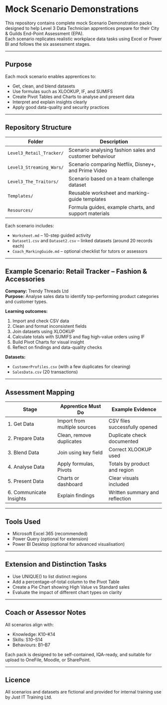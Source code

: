 # Mock Scenario Demonstrations

This repository contains complete mock Scenario Demonstration packs designed to help Level 3 Data Technician apprentices prepare for their City & Guilds End-Point Assessment (EPA).  
Each scenario replicates realistic workplace data tasks using Excel or Power BI and follows the six assessment stages.

---

## Purpose

Each mock scenario enables apprentices to:
- Get, clean, and blend datasets
- Use formulas such as XLOOKUP, IF, and SUMIFS
- Create Pivot Tables and Charts to analyse and present data
- Interpret and explain insights clearly
- Apply good data-quality and security practices

---

## Repository Structure

| Folder | Description |
|---------|--------------|
| `Level3_Retail_Tracker/` | Scenario analysing fashion sales and customer behaviour |
| `Level3_Streaming_Wars/` | Scenario comparing Netflix, Disney+, and Prime Video |
| `Level3_The_Traitors/` | Scenario based on a team challenge dataset |
| `Templates/` | Reusable worksheet and marking-guide templates |
| `Resources/` | Formula guides, example charts, and support materials |

Each scenario includes:
- `Worksheet.md` – 10-step guided activity  
- `Dataset1.csv` and `Dataset2.csv` – linked datasets (around 20 records each)  
- `Coach_MarkingGuide.md` – optional checklist for tutors or assessors

---

## Example Scenario: Retail Tracker – Fashion & Accessories

**Company:** Trendy Threads Ltd  
**Purpose:** Analyse sales data to identify top-performing product categories and customer types.

**Learning outcomes:**
1. Import and check CSV data  
2. Clean and format inconsistent fields  
3. Join datasets using XLOOKUP  
4. Calculate totals with SUMIFS and flag high-value orders using IF  
5. Build Pivot Charts for visual insight  
6. Reflect on findings and data-quality checks

**Datasets:**
- `CustomerProfiles.csv` (with a few duplicates for cleaning)
- `SalesData.csv` (20 transactions)

---

## Assessment Mapping

| Stage | Apprentice Must Do | Example Evidence |
|--------|--------------------|------------------|
| 1. Get Data | Import from multiple sources | CSV files successfully opened |
| 2. Prepare Data | Clean, remove duplicates | Duplicate check documented |
| 3. Blend Data | Join using key field | Correct XLOOKUP used |
| 4. Analyse Data | Apply formulas, Pivots | Totals by product and region |
| 5. Present Data | Charts or dashboard | Clear visuals included |
| 6. Communicate Insights | Explain findings | Written summary and reflection |

---

## Tools Used

- Microsoft Excel 365 (recommended)  
- Power Query (optional for extension)  
- Power BI Desktop (optional for advanced visualisation)

---

## Extension and Distinction Tasks

- Use UNIQUE() to list distinct regions  
- Add a percentage-of-total column to the Pivot Table  
- Create a Pie Chart showing High Value vs Standard sales  
- Evaluate the impact of different chart types on clarity

---

## Coach or Assessor Notes

All scenarios align with:
- Knowledge: K10–K14  
- Skills: S10–S14  
- Behaviours: B1–B7  

Each pack is designed to be self-contained, IQA-ready, and suitable for upload to OneFile, Moodle, or SharePoint.

---

## Licence

All scenarios and datasets are fictional and provided for internal training use by Just IT Training Ltd.
